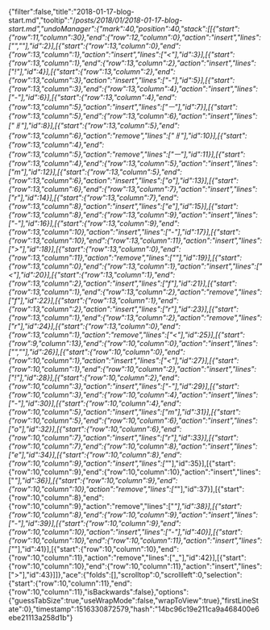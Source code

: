 {"filter":false,"title":"2018-01-17-blog-start.md","tooltip":"/_posts/2018/01/2018-01-17-blog-start.md","undoManager":{"mark":40,"position":40,"stack":[[{"start":{"row":11,"column":30},"end":{"row":12,"column":0},"action":"insert","lines":["",""],"id":2}],[{"start":{"row":13,"column":0},"end":{"row":13,"column":1},"action":"insert","lines":["<"],"id":3}],[{"start":{"row":13,"column":1},"end":{"row":13,"column":2},"action":"insert","lines":["!"],"id":4}],[{"start":{"row":13,"column":2},"end":{"row":13,"column":3},"action":"insert","lines":["-"],"id":5}],[{"start":{"row":13,"column":3},"end":{"row":13,"column":4},"action":"insert","lines":["-"],"id":6}],[{"start":{"row":13,"column":4},"end":{"row":13,"column":5},"action":"insert","lines":["ㅡ"],"id":7}],[{"start":{"row":13,"column":5},"end":{"row":13,"column":6},"action":"insert","lines":["ㅐ"],"id":8}],[{"start":{"row":13,"column":5},"end":{"row":13,"column":6},"action":"remove","lines":["ㅐ"],"id":10}],[{"start":{"row":13,"column":4},"end":{"row":13,"column":5},"action":"remove","lines":["ㅡ"],"id":11}],[{"start":{"row":13,"column":4},"end":{"row":13,"column":5},"action":"insert","lines":["m"],"id":12}],[{"start":{"row":13,"column":5},"end":{"row":13,"column":6},"action":"insert","lines":["o"],"id":13}],[{"start":{"row":13,"column":6},"end":{"row":13,"column":7},"action":"insert","lines":["r"],"id":14}],[{"start":{"row":13,"column":7},"end":{"row":13,"column":8},"action":"insert","lines":["e"],"id":15}],[{"start":{"row":13,"column":8},"end":{"row":13,"column":9},"action":"insert","lines":["-"],"id":16}],[{"start":{"row":13,"column":9},"end":{"row":13,"column":10},"action":"insert","lines":["-"],"id":17}],[{"start":{"row":13,"column":10},"end":{"row":13,"column":11},"action":"insert","lines":[">"],"id":18}],[{"start":{"row":13,"column":0},"end":{"row":13,"column":11},"action":"remove","lines":["<!--more-->"],"id":19}],[{"start":{"row":13,"column":0},"end":{"row":13,"column":1},"action":"insert","lines":["<"],"id":20}],[{"start":{"row":13,"column":1},"end":{"row":13,"column":2},"action":"insert","lines":["f"],"id":21}],[{"start":{"row":13,"column":1},"end":{"row":13,"column":2},"action":"remove","lines":["f"],"id":22}],[{"start":{"row":13,"column":1},"end":{"row":13,"column":2},"action":"insert","lines":["r"],"id":23}],[{"start":{"row":13,"column":1},"end":{"row":13,"column":2},"action":"remove","lines":["r"],"id":24}],[{"start":{"row":13,"column":0},"end":{"row":13,"column":1},"action":"remove","lines":["<"],"id":25}],[{"start":{"row":9,"column":13},"end":{"row":10,"column":0},"action":"insert","lines":["",""],"id":26}],[{"start":{"row":10,"column":0},"end":{"row":10,"column":1},"action":"insert","lines":["<"],"id":27}],[{"start":{"row":10,"column":1},"end":{"row":10,"column":2},"action":"insert","lines":["!"],"id":28}],[{"start":{"row":10,"column":2},"end":{"row":10,"column":3},"action":"insert","lines":["-"],"id":29}],[{"start":{"row":10,"column":3},"end":{"row":10,"column":4},"action":"insert","lines":["-"],"id":30}],[{"start":{"row":10,"column":4},"end":{"row":10,"column":5},"action":"insert","lines":["m"],"id":31}],[{"start":{"row":10,"column":5},"end":{"row":10,"column":6},"action":"insert","lines":["o"],"id":32}],[{"start":{"row":10,"column":6},"end":{"row":10,"column":7},"action":"insert","lines":["r"],"id":33}],[{"start":{"row":10,"column":7},"end":{"row":10,"column":8},"action":"insert","lines":["e"],"id":34}],[{"start":{"row":10,"column":8},"end":{"row":10,"column":9},"action":"insert","lines":["_"],"id":35}],[{"start":{"row":10,"column":9},"end":{"row":10,"column":10},"action":"insert","lines":["_"],"id":36}],[{"start":{"row":10,"column":9},"end":{"row":10,"column":10},"action":"remove","lines":["_"],"id":37}],[{"start":{"row":10,"column":8},"end":{"row":10,"column":9},"action":"remove","lines":["_"],"id":38}],[{"start":{"row":10,"column":8},"end":{"row":10,"column":9},"action":"insert","lines":["-"],"id":39}],[{"start":{"row":10,"column":9},"end":{"row":10,"column":10},"action":"insert","lines":["-"],"id":40}],[{"start":{"row":10,"column":10},"end":{"row":10,"column":11},"action":"insert","lines":["_"],"id":41}],[{"start":{"row":10,"column":10},"end":{"row":10,"column":11},"action":"remove","lines":["_"],"id":42}],[{"start":{"row":10,"column":10},"end":{"row":10,"column":11},"action":"insert","lines":[">"],"id":43}]]},"ace":{"folds":[],"scrolltop":0,"scrollleft":0,"selection":{"start":{"row":10,"column":11},"end":{"row":10,"column":11},"isBackwards":false},"options":{"guessTabSize":true,"useWrapMode":false,"wrapToView":true},"firstLineState":0},"timestamp":1516330872579,"hash":"14bc96c19e211ca9a468400e6ebe21113a258d1b"}